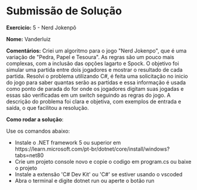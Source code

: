 # Submissão de Solução

**Exercicio:** 5 - Nerd Jokenpô

**Nome:** Vanderluiz

**Comentários:** Criei um algoritmo para o jogo "Nerd Jokenpo", que é uma variação de "Pedra, Papel e Tesoura".
As regras são um pouco mais complexas, com a inclusão das opções lagarto e Spock. 
O objetivo foi simular uma partida entre dois jogadores e mostrar o resultado de cada partida. 
Resolvi o problema utilizando C#, é feita uma solicitação no inicio do jogo para saber quantas serão as partidas e essa informação é usada como ponto de parada do for onde os jogadores digitam suas jogadas e essas são verificadas em um switch seguindo as regras do jogo.
A descrição do problema foi clara e objetiva, com exemplos de entrada e saída, o que facilitou a resolução.

**Como rodar a solução**: 

Use os comandos abaixo: 
<ul>
<li>Instale o .NET framework 5 ou superior em https://learn.microsoft.com/pt-br/dotnet/core/install/windows?tabs=net80</li>
<li>Crie um projeto console novo e copie o codigo em program.cs ou baixe o projeto</li>
<li>Instale a extensão 'C# Dev Kit' ou 'C#' se estiver usando o vscoded</li>
<li>Abra o terminal e digite dotnet run ou aperte o botão run</li>
</ul>
